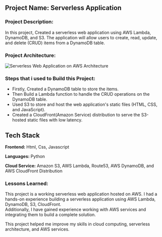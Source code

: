 ## Project Name: Serverless Application

### Project Description:

In this project, Created a serverless web application using AWS Lambda, DynamoDB, and S3. The application will allow users to create, read, update, and delete (CRUD) items from a DynamoDB table.

### Project Architecture:

![Serverless Web Application on AWS Architecture](https://user-images.githubusercontent.com/66474973/228492073-5cd3d975-3439-4ce4-b109-fb33997df3c3.png)

### Steps that i used to Build this Project:

* Firstly, Created a DynamoDB table to store the items.
* Then Build a Lambda function to handle the CRUD operations on the DynamoDB table.
* Used S3 to store and host the web application's static files (HTML, CSS, and JavaScript).
* Created a CloudFront(Amazon Service) distribution to serve the S3-hosted static files with low latency.

## Tech Stack

**Frontend:** Html, Css, Javascript

**Languages:** Python

**Cloud Service:** Amazon S3, AWS Lambda, Route53, AWS DynamoDB, and AWS CloudFront Distribution

### Lessons Learned:

This project is a working serverless web application hosted on AWS.
I had a hands-on experience building a serverless application using AWS Lambda, DynamoDB, S3, CloudFront. \
Additionally, I have gained experience working with AWS services and integrating them to build a complete solution.

This project helped me improve my skills in cloud computing, serverless architecture, and AWS services.
